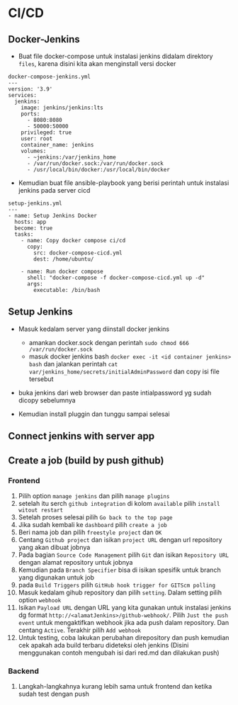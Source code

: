 # CI/CD

## Docker-Jenkins
- Buat file docker-compose untuk instalasi jenkins didalam direktory `files`, karena disini kita akan menginstall versi docker
```
docker-compose-jenkins.yml
---
version: '3.9'
services:
  jenkins:
    image: jenkins/jenkins:lts
    ports:
      - 8080:8080
      - 50000:50000
    privileged: true
    user: root
    container_name: jenkins
    volumes:
      - ~jenkins:/var/jenkins_home
      - /var/run/docker.sock:/var/run/docker.sock
      - /usr/local/bin/docker:/usr/local/bin/docker   
```
- Kemudian buat file ansible-playbook yang berisi perintah untuk instalasi jenkins pada server cicd
```
setup-jenkins.yml
---
- name: Setup Jenkins Docker
  hosts: app
  become: true
  tasks:
    - name: Copy docker compose ci/cd
      copy:
        src: docker-compose-cicd.yml
        dest: /home/ubuntu/

    - name: Run docker compose
      shell: "docker-compose -f docker-compose-cicd.yml up -d"
      args:
        executable: /bin/bash 
```
## Setup Jenkins
- Masuk kedalam server yang diinstall docker jenkins
    - amankan docker.sock dengan perintah `sudo chmod 666 /var/run/docker.sock` 
    - masuk docker jenkins bash `docker exec -it <id container jenkins> bash` dan jalankan perintah `cat var/jenkins_home/secrets/initialAdminPassword` dan copy isi file tersebut

- buka jenkins dari web browser dan paste intialpassword yg sudah dicopy sebelumnya
- Kemudian install pluggin dan tunggu sampai selesai

## Connect jenkins with server app

## Create a job (build by push github)
 ### Frontend
 1. Pilih option `manage jenkins` dan pilih `manage plugins`
 2. setelah itu serch `github integration` di kolom `available` pilih `install witout restart`
 3. Setelah proses selesai pilih `Go back to the top page`
 4. Jika sudah kembali ke `dashboard` pilih `create a job`
 5. Beri nama job dan pilih `freestyle project` dan `OK`
 6. Centang `Github project` dan isikan `project URL` dengan url repository yang akan dibuat jobnya
 7. Pada bagian `Source Code Management` pilih `Git` dan isikan `Repository URL` dengan alamat repository untuk jobnya
 8. Kemudian pada `Branch Specifier` bisa di isikan spesifik untuk branch yang digunakan untuk job 
 9. pada `Build Triggers` pilih `GitHub hook trigger for GITScm polling` 
 10. Masuk kedalam gihub repository dan pilih `setting`. Dalam setting pilih option `webhook`
 11. Isikan `Payload URL` dengan URL yang kita gunakan untuk instalasi jenkins dg format `http://<alamatJenkins>/github-webhook/`. Pilih `Just the push event` untuk mengaktifkan webhook jika ada push dalam repository. Dan centang `Active`. Terakhir pilih `Add webhook`
 12. Untuk testing, coba lakukan perubahan direpository dan push kemudian cek apakah ada build terbaru dideteksi oleh jenkins (Disini menggunakan contoh mengubah isi dari red.md dan dilakukan push)
 ### Backend
 1. Langkah-langkahnya kurang lebih sama untuk frontend dan ketika sudah test dengan push
